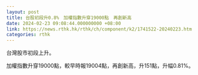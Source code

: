 ```yaml
---
layout: post
title: 台股初段升0.8%　加權指數升穿19000點　再創新高
date: 2024-02-23 09:08:44.000000000 +08:00
link: https://news.rthk.hk/rthk/ch/component/k2/1741522-20240223.htm
categories: rthk
---
```


台灣股市初段上升。

加權指數升穿19000點，較早時報19004點，再創新高，升151點，升幅0.81%。
